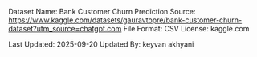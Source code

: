 Dataset Name: Bank Customer Churn Prediction
Source: https://www.kaggle.com/datasets/gauravtopre/bank-customer-churn-dataset?utm_source=chatgpt.com
File Format: CSV
License: kaggle.com

Last Updated: 2025-09-20
Updated By: keyvan akhyani